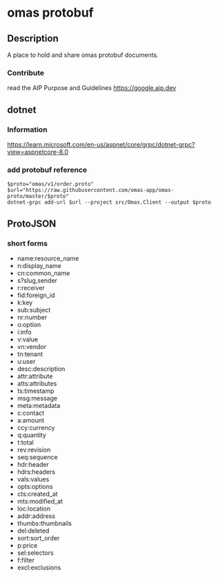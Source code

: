 # omas protobuf

## Description

A place to hold and share omas protobuf documents.

### Contribute

read the AIP Purpose and Guidelines
https://google.aip.dev


## dotnet

### Information

https://learn.microsoft.com/en-us/aspnet/core/grpc/dotnet-grpc?view=aspnetcore-8.0

### add protobuf reference

```pwsh
$proto="omas/v1/order.proto"
$url="https://raw.githubusercontent.com/omas-app/omas-proto/master/$proto"
dotnet-grpc add-url $url --project src/Omas.Client --output $proto
```

## ProtoJSON

### short forms

- name:resource_name
- n:display_name
- cn:common_name
- s?slug,sender
- r:receiver
- fid:foreign_id
- k:key
- sub:subject
- nr:number
- o:option
- i:info
- v:value
- vn:vendor
- tn:tenant
- u:user
- desc:description
- attr:attribute
- atts:attributes
- ts:timestamp
- msg:message
- meta:metadata
- c:contact
- a:amount
- ccy:currency
- q:quantity
- t:total
- rev:revision
- seq:sequence
- hdr:header
- hdrs:headers
- vals:values
- opts:options
- cts:created_at
- mts:modified_at
- loc:location
- addr:address
- thumbs:thumbnails
- del:deleted
- sort:sort_order
- p:price
- sel:selectors
- f:filter
- excl:exclusions